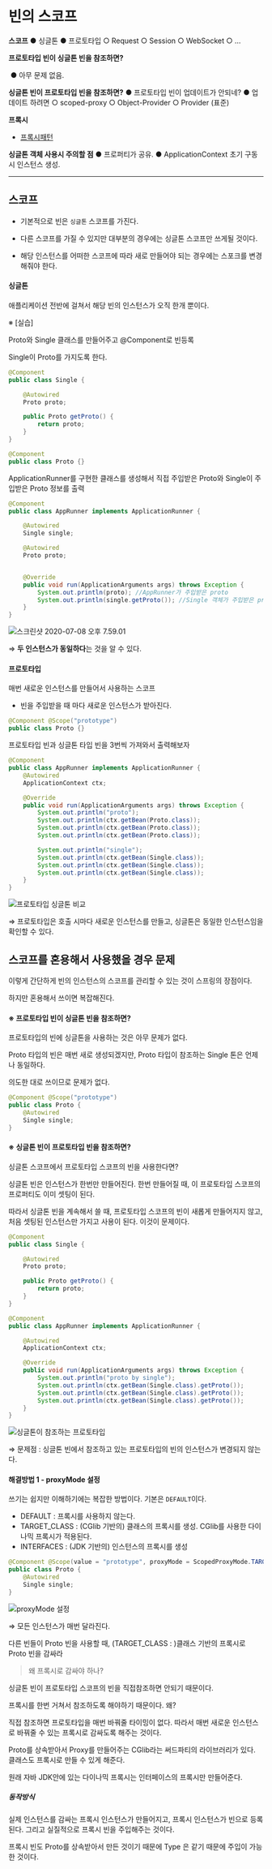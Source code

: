 # 빈의 스코프

**스코프**
	● 싱글톤
	● 프로토타입
			○ Request
			○ Session
			○ WebSocket
			○ ...

**프로토타입 빈이 싱글톤 빈을 참조하면?**

​	● 아무 문제 없음.

**싱글톤 빈이 프로토타입 빈을 참조하면?**
	● 프로토타입 빈이 업데이트가 안되네?
	● 업데이트 하려면
			○ scoped-proxy
			○ Object-Provider
			○ Provider (표준)

**프록시**

* [프록시패턴](https://en.wikipedia.org/wiki/Proxy_pattern)

**싱글톤 객체 사용시 주의할 점**
	● 프로퍼티가 공유.
	● ApplicationContext 초기 구동시 인스턴스 생성.

---

## 스코프

* 기본적으로 빈은 `싱글톤` 스코프를 가진다.

* 다른 스코프를 가질 수 있지만 대부분의 경우에는 싱글톤 스코프만 쓰게될 것이다.

* 해당 인스턴스를 어떠한 스코프에 따라 새로 만들어야 되는 경우에는 스포크를 변경해줘야 한다.

  

#### 싱글톤

애플리케이션 전반에 걸쳐서 해당 빈의 인스턴스가 오직 한개 뿐이다.



※  [실습] 

Proto와 Single 클래스를 만들어주고 @Component로 빈등록

Single이 Proto를 가지도록 한다.

```java
@Component
public class Single {

    @Autowired
    Proto proto;

    public Proto getProto() {
        return proto;
    }
}
```

```java
@Component
public class Proto {}
```



ApplicationRunner를 구현한 클래스를 생성해서 직접 주입받은 Proto와 Single이 주입받은 Proto 정보를 출력

```java
@Component
public class AppRunner implements ApplicationRunner {

    @Autowired
    Single single;

    @Autowired
    Proto proto;


    @Override
    public void run(ApplicationArguments args) throws Exception {
        System.out.println(proto); //AppRunner가 주입받은 proto
        System.out.println(single.getProto()); //Single 객체가 주입받은 proto
    }
}
```

![스크린샷 2020-07-08 오후 7.59.01](https://tva1.sinaimg.cn/large/007S8ZIlgy1ggjrmek49gj30rn06sjsk.jpg)



⇒ **두 인스턴스가 동일하다**는 것을 알 수 있다.



#### 프로토타입

매번 새로운 인스턴스를 만들어서 사용하는 스코프

* 빈을 주입받을 때 마다 새로운 인스턴스가 받아진다.

```java
@Component @Scope("prototype")
public class Proto {}
```



프로토타입 빈과 싱글톤 타입 빈을 3번씩 가져와서 출력해보자

```java
@Component
public class AppRunner implements ApplicationRunner {
    @Autowired
    ApplicationContext ctx;

    @Override
    public void run(ApplicationArguments args) throws Exception {
        System.out.println("proto");
        System.out.println(ctx.getBean(Proto.class));
        System.out.println(ctx.getBean(Proto.class));
        System.out.println(ctx.getBean(Proto.class));

        System.out.println("single");
        System.out.println(ctx.getBean(Single.class));
        System.out.println(ctx.getBean(Single.class));
        System.out.println(ctx.getBean(Single.class));
    }
}
```

![프로토타입 싱글톤 비교](https://i.imgur.com/zSircGf.png)



⇒ 프로토타입은 호출 시마다 새로운 인스턴스를 만들고, 싱글톤은 동일한 인스턴스임을 확인할 수 있다.



## 스코프를 혼용해서 사용했을 경우 문제

이렇게 간단하게 빈의 인스턴스의 스코프를 관리할 수 있는 것이 스프링의 장점이다.

하지만 혼용해서 쓰이면 복잡해진다.

#### ※ 프로토타입 빈이 싱글톤 빈을 참조하면?

프로토타입의 빈에 싱글톤을 사용하는 것은 아무 문제가 없다.

Proto 타입의 빈은 매번 새로 생성되겠지만, Proto 타입이 참조하는 Single 톤은 언제나 동일하다.

의도한 대로 쓰이므로 문제가 없다.

```java
@Component @Scope("prototype")
public class Proto {
    @Autowired
    Single single;
}
```



#### ※ 싱글톤 빈이 프로토타입 빈을 참조하면?

싱글톤 스코프에서 프로토타입 스코프의 빈을 사용한다면?

싱글톤 빈은 인스턴스가 한번만 만들어진다. 한번 만들어질 때, 이 프로토타입 스코프의 프로퍼티도 이미 셋팅이 된다.

따라서 싱글톤 빈을 계속해서 쓸 때, 프로토타입 스코프의 빈이 새롭게 만들어지지 않고, 처음 셋팅된 인스턴스만 가지고 사용이 된다. 이것이 문제이다.



```java
@Component
public class Single {

    @Autowired
    Proto proto;

    public Proto getProto() {
        return proto;
    }
}
```

```java
@Component
public class AppRunner implements ApplicationRunner {

    @Autowired
    ApplicationContext ctx;

    @Override
    public void run(ApplicationArguments args) throws Exception {
        System.out.println("proto by single");
        System.out.println(ctx.getBean(Single.class).getProto());
        System.out.println(ctx.getBean(Single.class).getProto());
        System.out.println(ctx.getBean(Single.class).getProto());
    }
}
```

![싱글톤이 참조하는 프로토타입](https://i.imgur.com/Rfinyfb.png)



⇒ 문제점 : 싱글톤 빈에서 참조하고 있는 프로토타입의 빈의 인스턴스가 변경되지 않는다.



#### 해결방법 1 - proxyMode 설정

쓰기는 쉽지만 이해하기에는 복잡한 방법이다. 기본은 `DEFAULT`이다.

* DEFAULT : 프록시를 사용하지 않는다.
* TARGET_CLASS : (CGlib 기반의) 클래스의 프록시를 생성. CGlib를 사용한 다이나믹 프록시가 적용된다.
* INTERFACES : (JDK 기반의) 인스턴스의 프록시를 생성

```java
@Component @Scope(value = "prototype", proxyMode = ScopedProxyMode.TARGET_CLASS)
public class Proto {
    @Autowired
    Single single;
}
```

![proxyMode 설정](https://i.imgur.com/Kfftspp.png)

⇒ 모든 인스턴스가 매번 달라진다.



다른 빈들이 Proto 빈을 사용할 때, (TARGET_CLASS : )클래스 기반의 프록시로 Proto 빈을 감싸라

> 왜 프록시로 감싸야 하나?

싱글톤 빈이 프로토타입 스코프의 빈을 직접참조하면 안되기 때문이다.

프록시를 한번 거쳐서 참조하도록 해야하기 때문이다. 왜?

직접 참조하면 프로토타입을 매번 바꿔줄 타이밍이 없다. 따라서 매번 새로운 인스턴스로 바꿔줄 수 있는 프록시로 감싸도록 해주는 것이다.

Proto를 상속받아서 Proxy를 만들어주는 CGlib라는 써드파티의 라이브러리가 있다. 클래스도 프록시로 만들 수 있게 해준다.

원래 자바 JDK안에 있는 다이나믹 프록시는 인터페이스의 프록시만 만들어준다.



##### 동작방식

실제 인스턴스를 감싸는 프록시 인스턴스가 만들어지고, 프록시 인스턴스가 빈으로 등록된다. 그리고 실질적으로 프록시 빈을 주입해주는 것이다.

프록시 빈도 Proto를 상속받아서 만든 것이기 때문에 Type 은 같기 때문에 주입이 가능한 것이다.

























